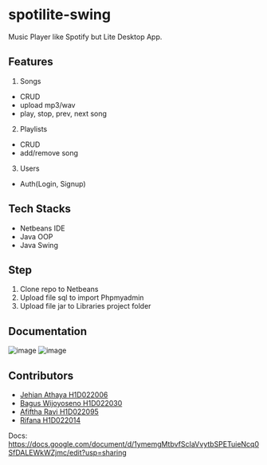 # spotilite-swing

Music Player like Spotify but Lite Desktop App.

## Features
1. Songs
- CRUD
- upload mp3/wav
- play, stop, prev, next song
2. Playlists
- CRUD
- add/remove song
3. Users
- Auth(Login, Signup)

## Tech Stacks
- Netbeans IDE
- Java OOP
- Java Swing

## Step
1. Clone repo to Netbeans
2. Upload file sql to import Phpmyadmin
3. Upload file jar to Libraries project folder

## Documentation
![image](https://github.com/jehianth/spotilite-swing/assets/55863992/dcab3d0d-09f0-4a8a-bed3-18029ffdaa4c)
![image](https://github.com/jehianth/spotilite-swing/assets/55863992/9efe53b6-bacd-40a4-987d-a0a7ccbfa310)

## Contributors
- <a href="https://github.com/jehianth">Jehian Athaya H1D022006</a>
- <a href="https://github.com/bagusws17">Bagus Wijoyoseno H1D022030</a>
- <a href="https://github.com/KangJ0n0">Afiftha Ravi H1D022095</a>
- <a href="https://github.com/">Rifana H1D022014</a>

Docs: https://docs.google.com/document/d/1ymemgMtbvfScIaVvytbSPETuieNcq0SfDALEWkWZjmc/edit?usp=sharing
